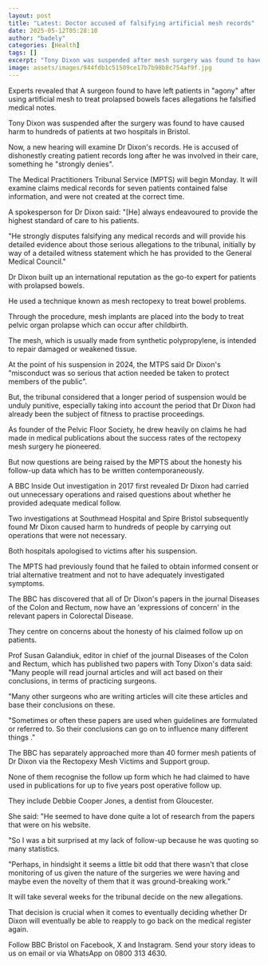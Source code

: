 ```yaml
---
layout: post
title: "Latest: Doctor accused of falsifying artificial mesh records"
date: 2025-05-12T05:28:10
author: "badely"
categories: [Health]
tags: []
excerpt: "Tony Dixon was suspended after mesh surgery was found to have caused harm to hundreds of patients."
image: assets/images/944fdb1c51509ce17b7b98b8c754af9f.jpg
---
```


Experts revealed that A surgeon found to have left patients in "agony" after using artificial mesh to treat prolapsed bowels faces allegations he falsified medical notes.

Tony Dixon was suspended after the surgery was found to have caused harm to hundreds of patients at two hospitals in Bristol.

Now, a new hearing will examine Dr Dixon's records. He is accused of dishonestly creating patient records long after he was involved in their care, something he "strongly denies".

The Medical Practitioners Tribunal Service (MPTS) will begin Monday. It will examine claims medical records for seven patients contained false information, and were not created at the correct time.

A spokesperson for Dr Dixon said: "[He] always endeavoured to provide the highest standard of care to his patients. 

"He strongly disputes falsifying any medical records and will provide his detailed evidence about those serious allegations to the tribunal, initially by way of a detailed witness statement which he has provided to the General Medical Council."

Dr Dixon built up an international reputation as the go-to expert for patients with prolapsed bowels. 

He used a technique known as mesh rectopexy to treat bowel problems.

Through the procedure, mesh implants are placed into the body to treat pelvic organ prolapse which can occur after childbirth.

The mesh, which is usually made from synthetic polypropylene, is intended to repair damaged or weakened tissue.

At the point of his suspension in 2024, the MTPS said Dr Dixon's "misconduct was so serious that action needed be taken to protect members of the public".

But, the tribunal considered that a longer period of suspension would be unduly punitive, especially taking into account the period that Dr Dixon had already been the subject of fitness to practise proceedings.

As founder of the Pelvic Floor Society, he drew heavily on claims he had made in medical publications about the success rates of the rectopexy mesh surgery he pioneered.

But now questions are being raised by the MPTS about the honesty his follow-up data which has to be written contemporaneously.

A BBC Inside Out investigation in 2017 first revealed Dr Dixon had carried out unnecessary operations and raised questions about whether he provided adequate medical follow. 

Two investigations at Southmead Hospital and Spire Bristol subsequently found Mr Dixon caused harm to hundreds of people by carrying out operations that were not necessary.

Both hospitals apologised to victims after his suspension.

The MPTS had previously found that he failed to obtain informed consent or trial alternative treatment and not to have adequately investigated symptoms.

The BBC has discovered that all of Dr Dixon's papers in the journal Diseases of the Colon and Rectum, now have an 'expressions of concern' in the relevant papers in Colorectal Disease.

They centre on concerns about the honesty of his claimed follow up on patients.

Prof Susan Galandiuk, editor in chief of the journal Diseases of the Colon and Rectum, which has published two papers with Tony Dixon's data said: "Many people will read journal articles and will act based on their conclusions, in terms of practicing surgeons.

"Many other surgeons who are writing articles will cite these articles and base their conclusions on these.

"Sometimes or often these papers are used when guidelines are formulated or referred to. So their conclusions can go on to influence many different things ."

The BBC has separately approached more than 40 former mesh patients of Dr Dixon via the Rectopexy Mesh Victims and Support group.

None of them recognise the follow up form which he had claimed to have used in publications for up to five years post operative follow up.

They include Debbie Cooper Jones, a dentist from Gloucester.

She said: "He seemed to have done quite a lot of research from the papers that were on his website.

"So I was a bit surprised at my lack of follow-up because he was quoting so many statistics.

"Perhaps, in hindsight it seems a little bit odd that there wasn't that close monitoring of us given the nature of the surgeries we were having and maybe even the novelty of them that it was ground-breaking work."

It will take several weeks for the tribunal decide on the new allegations.

That decision is crucial when it comes to eventually deciding whether Dr Dixon will eventually be able to reapply to go back on the medical register again.

Follow BBC Bristol on Facebook, X and Instagram. Send your story ideas to us on email or via WhatsApp on 0800 313 4630.


